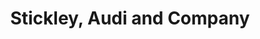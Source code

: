 ---
title: "Stickley, Audi and Company"
url: /fayetteville/stickley-audi-and-company/
shop: Möbel
---